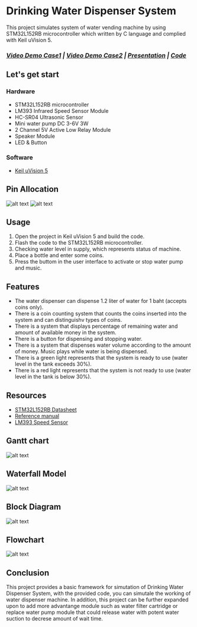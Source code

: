 # Drinking Water Dispenser System
This project simulates system of water vending machine by using STM32L152RB microcontroller which written by C language and complied with Keil uVision 5. 

### ***[Video Demo Case1](https://drive.google.com/file/d/1iu6bIr4y-yecUIYdDHN-dAcqR0RujI5v/view) | [Video Demo Case2](https://drive.google.com/file/d/1NFzwzWs4v0S7MbVlSmbyAGirEvFAqOMT/view)  |  [Presentation](https://docs.google.com/presentation/d/1CWizwTaAZ7ISeOlb7eEn23BdznnQlNRtSNP5hpScRiU/edit#slide=id.g2b753baf4a6_1_33)  |  [Code](https://github.com/annnoftx/2566-CPE311-Vinsmoke/blob/main/Project/src/main.c)***

## Let's get start
### Hardware
- STM32L152RB microcontroller
- LM393 Infrared Speed Sensor Module
- HC-SR04 Ultrasonic Sensor
- Mini water pump DC 3-6V 3W 
- 2 Channel 5V Active Low Relay Module
- Speaker Module
- LED & Button

### Software
- [Keil uVision 5](https://keil-vision.software.informer.com/5.0/ "Dowload Keil")

## Pin Allocation
![alt text](https://github.com/annnoftx/2566-CPE311-Vinsmoke/blob/main/pin_allocation.png)
![alt text](https://github.com/annnoftx/2566-CPE311-Vinsmoke/blob/main/pinallocation.png)

## Usage
1. Open the project in Keil uVision 5 and build the code.
2. Flash the code to the STM32L152RB microcontroller.
3. Checking water level in supply, which represents status of machine.
4. Place a bottle and enter some coins.
5. Press the buttom in the user interface to activate or stop water pump and music.

## Features
- The water dispenser can dispense 1.2 liter of water for 1 baht (accepts coins only).
- There is a coin counting system that counts the coins inserted into the system and can distinguishv types of coins.
- There is a system that displays percentage of remaining water and amount of available money in the system.
- There is a button for dispensing and stopping water.
- There is a system that dispenses water volume according to the amount of money.
Music plays while water is being dispensed.
- There is a green light represents that the system is ready to use (water level in the tank exceeds 30%).
- There is a red light represents that the system is not ready to use (water level in the tank is below 30%).

## Resources
- [STM32L152RB Datasheet](https://www.st.com/resource/en/datasheet/stm32l152rb.pdf)
- [Reference manual](https://www.st.com/resource/en/reference_manual/cd00240193-stm32l100xx-stm32l151xx-stm32l152xx-and-stm32l162xx-advanced-arm-based-32-bit-mcus-stmicroelectronics.pdf)
- [LM393 Speed Sensor](https://5.imimg.com/data5/VQ/DC/MY-1833510/lm393-motor-speed-measuring-sensor-module-for-arduino.pdf)

## Gantt chart
![alt text](https://cdn.discordapp.com/attachments/855283190037217280/1206691653167882261/image.png?ex=65dcee2d&is=65ca792d&hm=edd1013c134faf54683bef2137a28e6831ea79a17fb3b1deb4f9e28e77005384&)

## Waterfall Model
![alt text](https://github.com/annnoftx/2566-CPE311-Vinsmoke/blob/main/waterfall.png)

## Block Diagram
![alt text](https://github.com/annnoftx/2566-CPE311-Vinsmoke/blob/main/blockdiagram.png)


## Flowchart
![alt text](https://github.com/annnoftx/2566-CPE311-Vinsmoke/blob/main/FlowchartDiagram_CPE-311.drawio.png)

## Conclusion

This project provides a basic framework for simutation of Drinking Water Dispenser System, with the provided code, you can simutale the working of water dispenser machine. In addition, this project can be further expanded upon to add more advantange module such as water filter cartridge or replace water pump module that could release water with potent water suction to decrese amount of wait time.
